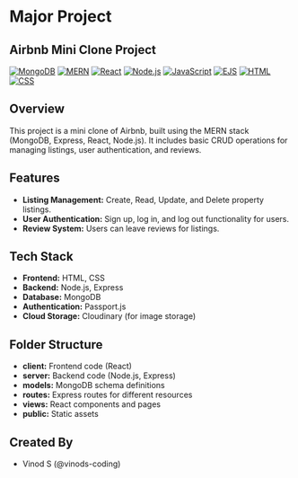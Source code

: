 # Major Project

## Airbnb Mini Clone Project

[![MongoDB](https://img.shields.io/badge/MongoDB-4EA94B?logo=mongodb&style=flat-square)](https://www.mongodb.com/)
[![MERN](https://img.shields.io/badge/MERN-4EA94B?style=flat-square&logo=mongodb&logoColor=white&labelColor=61DAFB&label=Express.js&color=43853D)](https://www.mongodb.com/)
[![React](https://img.shields.io/badge/React-61DAFB?logo=react&style=flat-square)](https://reactjs.org/)
[![Node.js](https://img.shields.io/badge/Node.js-43853D?logo=node.js&style=flat-square)](https://nodejs.org/)
[![JavaScript](https://img.shields.io/badge/JavaScript-ES6-yellow?logo=javascript&style=flat-square)](https://www.javascript.com/)
[![EJS](https://img.shields.io/badge/EJS-8B4513?logo=ejs&style=flat-square)](https://ejs.co/)
[![HTML](https://img.shields.io/badge/HTML-5-blue?logo=html5&style=flat-square)](https://developer.mozilla.org/en-US/docs/Web/HTML)
[![CSS](https://img.shields.io/badge/CSS-3-blueviolet?logo=css3&style=flat-square)](https://developer.mozilla.org/en-US/docs/Web/CSS)


## Overview
This project is a mini clone of Airbnb, built using the MERN stack (MongoDB, Express, React, Node.js). It includes basic CRUD operations for managing listings, user authentication, and reviews.

## Features
- **Listing Management:** Create, Read, Update, and Delete property listings.
- **User Authentication:** Sign up, log in, and log out functionality for users.
- **Review System:** Users can leave reviews for listings.

## Tech Stack
- **Frontend:** HTML, CSS
- **Backend:** Node.js, Express
- **Database:** MongoDB
- **Authentication:** Passport.js
- **Cloud Storage:** Cloudinary (for image storage)

## Folder Structure
- **client:** Frontend code (React)
- **server:** Backend code (Node.js, Express)
- **models:** MongoDB schema definitions
- **routes:** Express routes for different resources
- **views:** React components and pages
- **public:** Static assets

## Created By
- Vinod S (@vinods-coding)



